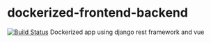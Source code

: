 # dockerized-frontend-backend
[![Build Status](https://travis-ci.org/JOsorio01/dockerized-frontend-backend.svg?branch=main)](https://travis-ci.org/JOsorio01/dockerized-frontend-backend)
Dockerized app using django rest framework and vue
